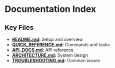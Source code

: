 # Documentation Index

## Key Files

- **[README.md](README.md):** Setup and overview
- **[QUICK_REFERENCE.md](QUICK_REFERENCE.md):** Commands and tasks
- **[API_DOCS.md](API_DOCS.md):** API reference
- **[ARCHITECTURE.md](ARCHITECTURE.md):** System design
- **[TROUBLESHOOTING.md](TROUBLESHOOTING.md):** Common issues
